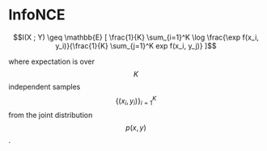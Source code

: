 # InfoNCE


$$I(X ; Y) \geq \mathbb{E} [ \frac{1}{K} \sum_{i=1}^K \log \frac{\exp f(x_i, y_i)}{\frac{1}{K} \sum_{j=1}^K exp f(x_i, y_j)} ]$$

where expectation is over $$K$$ independent samples $$\{(x_i, y_i)\}_{i=1}^K$$ from the joint distribution $$p(x, y)$$.